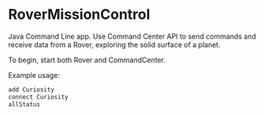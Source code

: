 # RoverMissionControl
Java Command Line app.
Use Command Center API to send commands and receive data from a Rover, exploring the solid surface of a planet.

To begin, start both Rover and CommandCenter.

Example usage:

```sh
add Curiosity
connect Curiosity
allStatus
```
